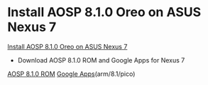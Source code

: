 
# Install AOSP 8.1.0 Oreo on ASUS Nexus 7

[Install AOSP 8.1.0 Oreo on ASUS Nexus 7](https://www.teamandroid.com/2018/07/05/update-nexus-7-2012-to-android-8-1-0-aosp-oreo-custom-firmware/2/)

- Download AOSP 8.1.0 ROM and Google Apps for Nexus 7

[AOSP 8.1.0 ROM](https://drive.google.com/drive/folders/0By6p5AdQfavBUlhsLWFHZThGTnM)
[Google Apps](https://opengapps.org)(arm/8.1/pico)


